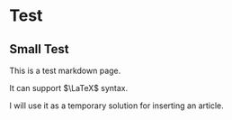 # Test
## Small Test

This is a test markdown page.

It can support $\LaTeX$ syntax.

I will use it as a temporary solution for inserting an article.